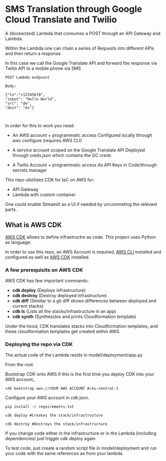 # SMS Translation through Google Cloud Translate and Twilio

A (dockerized) Lambda that consumes a POST through an API Gateway and Lambda. 

Within the Lambda one can chain a series of Requests into different APIs and then return a response.

In this case we call the Google Translate API and forward the response via Twilio API to a mobile phone via SMS

```
POST Lambda endpoint

Body:

{"to":"+12345678",
"input": "Hello World",
"src": "de",
"dest": "es"}



```

In order for this to work you need:
- An AWS account + programmatic access
Configured locally through aws configure (requires AWS CLI)

- A service account scoped on the Google Translate API
Deployed through creds.json which contains the GC creds

- A Twilio Account + programmatic access
As API Keys in Code/through secrets manager

This repo utizilizes CDK for IaC on AWS for:
- API Gateway
- Lambda with custom container

One could enable Streamlit as a UI if needed by uncommeting the relevant parts.


## What is AWS CDK

[AWS CDK](https://docs.aws.amazon.com/cdk/latest/guide/getting_started.html) allows to define infrastructre as code. This project uses Python as language.

In order to use this repo, an AWS Account is required, [AWS CLI](https://docs.aws.amazon.com/cli/latest/userguide/install-cliv2.html) installed and configured as well as [AWS CDK](https://docs.aws.amazon.com/cdk/latest/guide/getting_started.html) installed.


### A few prerequisits on AWS CDK
AWS CDK has few important commands:
- **cdk deploy** (Deploys infrastructure)
- **cdk destroy** (Destroy deployed infrastructure)
- **cdk diff** (Similiar to a git diff shows differences between deployed and current stacks)
- **cdk ls** (Lists all the stacks/infrastructure in an app)
- **cdk synth** (Synthesizes and prints Cloudformation template)

Under the hood, CDK translates stacks into Cloudformation templates, and these cloudformation templates get created within AWS.

### Deploying the repo via CDK

The actual code of the Lambda resids in model/deployment/app.py

From the root:

Bootstrap CDK onto AWS if this is the first time you deploy CDK into your AWS account_
```
cdk bootstrap aws://YOUR AWS ACCOUNT #/eu-central-1
```

Configure your AWS account in cdk.json.
```
pip install -r requirements.txt
```

```
cdk deploy #Creates the stack/infrastructure
```

```
cdk destroy #Destroys the stack/infrastructure
```

If you change code either in the infrastructure or in the Lambda (including dependencies) just trigger cdk deploy again

To test code, just create a random script file in model/deployment and run your code with the same references as from your lambda.